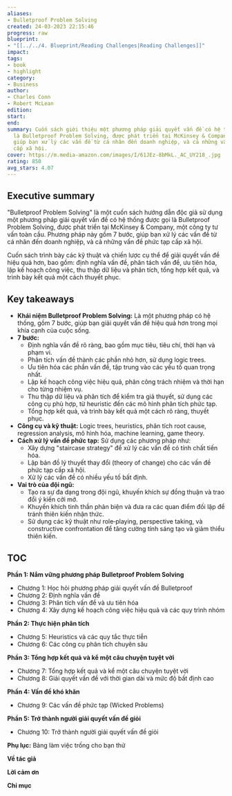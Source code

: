 ```yaml
---
aliases:
- Bulletproof Problem Solving
created: 24-03-2023 22:15:46
progress: raw
blueprint:
- "[[../../4. Blueprint/Reading Challenges|Reading Challenges]]"
impact:
tags:
- book
- highlight
category:
- Business
author:
- Charles Conn
- Robert McLean
edition:
start:
end:
summary: Cuốn sách giới thiệu một phương pháp giải quyết vấn đề có hệ thống được gọi
  là Bulletproof Problem Solving, được phát triển tại McKinsey & Company,  gồm 7 bước,
  giúp bạn xử lý các vấn đề từ cá nhân đến doanh nghiệp, và cả những vấn đề phức tạp
  cấp xã hội.
cover: https://m.media-amazon.com/images/I/61JEz-8bMkL._AC_UY218_.jpg
rating: 850
avg_stars: 4.07
---
```

## Executive summary

"Bulletproof Problem Solving" là một cuốn sách hướng dẫn độc giả sử dụng một phương pháp giải quyết vấn đề có hệ thống được gọi là Bulletproof Problem Solving, được phát triển tại McKinsey & Company, một công ty tư vấn toàn cầu. Phương pháp này gồm 7 bước, giúp bạn xử lý các vấn đề từ cá nhân đến doanh nghiệp, và cả những vấn đề phức tạp cấp xã hội. 

Cuốn sách trình bày các kỹ thuật và chiến lược cụ thể để giải quyết vấn đề hiệu quả hơn, bao gồm:  định nghĩa vấn đề, phân tách vấn đề, ưu tiên hóa, lập kế hoạch công việc,  thu thập dữ liệu và phân tích, tổng hợp kết quả, và trình bày kết quả một cách thuyết phục. 

## Key takeaways

* **Khái niệm Bulletproof Problem Solving:** Là một phương pháp có hệ thống, gồm 7 bước,  giúp bạn  giải quyết vấn đề hiệu quả hơn trong mọi khía cạnh của cuộc sống.
* **7 bước:**
    * Định nghĩa vấn đề rõ ràng, bao gồm mục tiêu, tiêu chí, thời hạn và phạm vi.
    * Phân tích vấn đề thành các phần nhỏ hơn, sử dụng logic trees.
    * Ưu tiên hóa các phần vấn đề, tập trung vào các yếu tố quan trọng nhất.
    * Lập kế hoạch công việc hiệu quả, phân công trách nhiệm và thời hạn cho từng nhiệm vụ.
    * Thu thập dữ liệu và phân tích để kiểm tra giả thuyết, sử dụng các công cụ phù hợp, từ heuristic đến các mô hình phân tích phức tạp.
    * Tổng hợp kết quả,  và  trình bày kết quả một cách rõ ràng,  thuyết phục.
* **Công cụ và kỹ thuật:** Logic trees, heuristics,  phân tích root cause,  regression analysis,  mô hình hóa,  machine learning, game theory.
* **Cách xử lý vấn đề phức tạp:** Sử dụng các phương pháp như:
    * Xây dựng "staircase strategy" để xử lý các vấn đề có tính chất tiến hóa.
    * Lập bản đồ lý thuyết thay đổi (theory of change) cho các vấn đề phức tạp cấp xã hội.
    * Xử lý các vấn đề có nhiều yếu tố bất định.
* **Vai trò của đội ngũ:** 
    * Tạo ra sự đa dạng trong đội ngũ, khuyến khích sự đồng thuận và trao đổi ý kiến cởi mở.
    * Khuyến khích tinh thần phản biện và đưa ra các quan điểm đối lập để tránh thiên kiến ​​nhận thức.
    * Sử dụng các kỹ thuật như role‐playing,  perspective taking, và constructive confrontation để  tăng cường tính sáng tạo và  giảm thiểu thiên kiến.

## TOC

**Phần 1:  Nắm vững phương pháp Bulletproof Problem Solving**

* Chương 1:  Học hỏi phương pháp giải quyết vấn đề Bulletproof
* Chương 2:  Định nghĩa vấn đề
* Chương 3:  Phân tích vấn đề và ưu tiên hóa
* Chương 4:  Xây dựng kế hoạch công việc hiệu quả và các quy trình nhóm

**Phần 2:  Thực hiện phân tích**

* Chương 5:  Heuristics và các quy tắc thực tiễn
* Chương 6:  Các công cụ phân tích chuyên sâu

**Phần 3:  Tổng hợp kết quả và kể một câu chuyện tuyệt vời**

* Chương 7:  Tổng hợp kết quả và kể một câu chuyện tuyệt vời
* Chương 8:  Giải quyết vấn đề với thời gian dài và mức độ bất định cao

**Phần 4:  Vấn đề khó khăn**

* Chương 9:  Các vấn đề phức tạp (Wicked Problems)

**Phần 5:  Trở thành người giải quyết vấn đề giỏi**

* Chương 10:  Trở thành người giải quyết vấn đề giỏi

**Phụ lục:**  Bảng làm việc trống cho bạn thử

**Về tác giả**

**Lời cảm ơn**

**Chỉ mục**